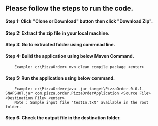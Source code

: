 ## Please follow the steps to run the code.
#### Step 1: Click "Clone or Download" button then click "Download Zip".
#### Step 2: Extract the zip file in your local machine.
#### Step 3: Go to extracted folder using commnad line.
#### Step 4: Build the application using below Maven Command.
        Example: c:\PizzaOrder> mvn clean compile package <enter>
#### Step 5: Run the application using below command.
        Example: c:\PizzaOrder>java -jar target\PizzaOrder-0.0.1-SNAPSHOT.jar com.pizza.order.PizzaOrderApplication <Source File> <Destination File> <enter>
        Note : Sample input file "testIn.txt" available in the root folder.
#### Step 6: Check the output file in the destination folder.

